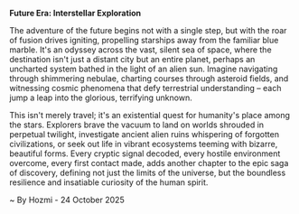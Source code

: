 
**Future Era: Interstellar Exploration**

The adventure of the future begins not with a single step, but with the roar of fusion drives igniting, propelling starships away from the familiar blue marble. It's an odyssey across the vast, silent sea of space, where the destination isn't just a distant city but an entire planet, perhaps an uncharted system bathed in the light of an alien sun. Imagine navigating through shimmering nebulae, charting courses through asteroid fields, and witnessing cosmic phenomena that defy terrestrial understanding – each jump a leap into the glorious, terrifying unknown.

This isn't merely travel; it's an existential quest for humanity's place among the stars. Explorers brave the vacuum to land on worlds shrouded in perpetual twilight, investigate ancient alien ruins whispering of forgotten civilizations, or seek out life in vibrant ecosystems teeming with bizarre, beautiful forms. Every cryptic signal decoded, every hostile environment overcome, every first contact made, adds another chapter to the epic saga of discovery, defining not just the limits of the universe, but the boundless resilience and insatiable curiosity of the human spirit.

~ By Hozmi - 24 October 2025
